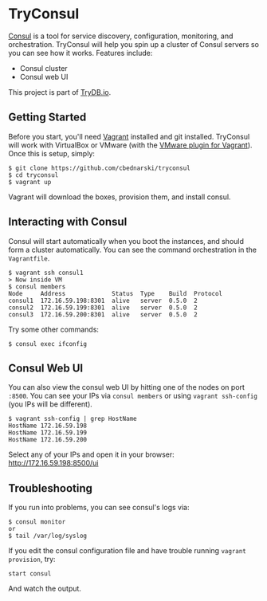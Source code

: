 # TryConsul

[Consul](https://consul.io/) is a tool for service discovery, configuration, monitoring, and orchestration. TryConsul will help you spin up a cluster of Consul servers so you can see how it works. Features include:

- Consul cluster
- Consul web UI

This project is part of [TryDB.io](https://trydb.io).

## Getting Started

Before you start, you'll need [Vagrant](https://www.vagrantup.com/) installed and git installed. TryConsul will work with VirtualBox or VMware (with the [VMware plugin for Vagrant](http://www.vagrantup.com/vmware)). Once this is setup, simply:

    $ git clone https://github.com/cbednarski/tryconsul
    $ cd tryconsul
    $ vagrant up

Vagrant will download the boxes, provision them, and install consul.

## Interacting with Consul

Consul will start automatically when you boot the instances, and should form a cluster automatically. You can see the command orchestration in the `Vagrantfile`.

    $ vagrant ssh consul1
    > Now inside VM
    $ consul members
    Node     Address             Status  Type    Build  Protocol
    consul1  172.16.59.198:8301  alive   server  0.5.0  2
    consul2  172.16.59.199:8301  alive   server  0.5.0  2
    consul3  172.16.59.200:8301  alive   server  0.5.0  2

Try some other commands:

    $ consul exec ifconfig

## Consul Web UI

You can also view the consul web UI by hitting one of the nodes on port `:8500`. You can see your IPs via `consul members` or using `vagrant ssh-config` (you IPs will be different).

    $ vagrant ssh-config | grep HostName
    HostName 172.16.59.198
    HostName 172.16.59.199
    HostName 172.16.59.200

Select any of your IPs and open it in your browser: http://172.16.59.198:8500/ui

## Troubleshooting

If you run into problems, you can see consul's logs via:

    $ consul monitor
    or
    $ tail /var/log/syslog

If you edit the consul configuration file and have trouble running `vagrant provision`, try:

    start consul

And watch the output.
